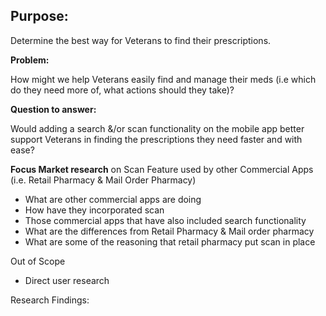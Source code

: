 ## Purpose:
Determine the best way for Veterans to find their prescriptions.

**Problem:**

How might we help Veterans easily find and manage their meds (i.e which do they need more of, what actions should they take)?

**Question to answer:** 

Would adding a search &/or scan functionality on the mobile app better support Veterans in finding the prescriptions they need faster and with ease?

**Focus Market research** on Scan Feature used by other Commercial Apps (i.e. Retail Pharmacy & Mail Order Pharmacy)

- What are other commercial apps are doing
- How have they incorporated scan
- Those commercial apps that have also included search functionality
- What are the differences from Retail Pharmacy & Mail order pharmacy
- What are some of the reasoning that retail pharmacy put scan in place

Out of Scope

- Direct user research

Research Findings: 

